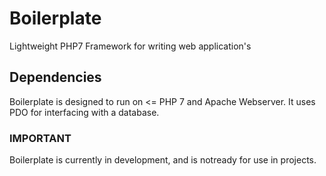 # Boilerplate
Lightweight PHP7 Framework for writing web application's

## Dependencies
Boilerplate is designed to run on <= PHP 7 and Apache Webserver. It uses PDO for interfacing with a database.

### IMPORTANT
Boilerplate is currently in development, and is notready for use in projects.
